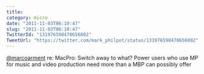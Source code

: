 ```yaml
---
title: 
category: micro
date: "2011-11-03T06:10:47"
slug: "2011-11-03T06:10:47"
TwitterId: "131976598470656002"
TweetUrl: "https://twitter.com/mark_philpot/status/131976598470656002"
---
```


[@marcoarment](https://twitter.com/marcoarment) re: MacPro: Switch away to what?
Power users who use MP for music and video production need more than a MBP can
possibly offer

